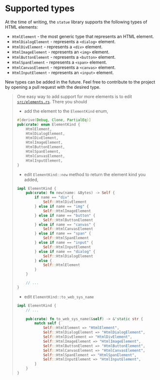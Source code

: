 # Supported types

At the time of writing, the `statue` library supports the following types of HTML elements:

* `HtmlElement` - the most generic type that represents an HTML element.
* `HtmlDialogElement` - represents a `<dialog>` element.
* `HtmlDivElement` - represents a `<div>` element.
* `HtmlImageElement` - represents an `<img>` element.
* `HtmlButtonElement` - represents a `<button>` element.
* `HtmlSpanElement` - represents a `<span>` element.
* `HtmlCanvasElement` - represents a `<canvas>` element.
* `HtmlInputElement` - represents an `<input>` element.

New types can be added in the future. Feel free to contribute to the project by opening a pull request with the desired type.

> One easy way to add support for more elements is to edit [`src/elements.rs`](https://github.com/JohnScience/statue/blob/main/statue/src/elements.rs).
> There you should
>
> * add the element to the `ElementKind` enum,
>
> ```rust
> #[derive(Debug, Clone, PartialEq)]
> pub(crate) enum ElementKind {
>     HtmlElement,
>     HtmlDialogElement,
>     HtmlDivElement,
>     HtmlImageElement,
>     HtmlButtonElement,
>     HtmlSpanElement,
>     HtmlCanvasElement,
>     HtmlInputElement,
> }
> ```
>
> * edit `ElementKind::new` method to return the element kind you added,
>
> ```rust
> impl ElementKind {
>     pub(crate) fn new(name: &Bytes) -> Self {
>         if name == "div" {
>             Self::HtmlDivElement
>         } else if name == "img" {
>             Self::HtmlImageElement
>         } else if name == "button" {
>             Self::HtmlButtonElement
>         } else if name == "canvas" {
>             Self::HtmlCanvasElement
>         } else if name == "span" {
>             Self::HtmlSpanElement
>         } else if name == "input" {
>             Self::HtmlInputElement
>         } else if name == "dialog" {
>             Self::HtmlDialogElement
>         } else {
>             Self::HtmlElement
>         }
>     }
> 
>     // ...
> }
> ```
>
> * edit `ElementKind::to_web_sys_name`
>
> ```rust
> impl ElementKind {
>     // ...
> 
>     pub(crate) fn to_web_sys_name(&self) -> &'static str {
>         match self {
>             Self::HtmlElement => "HtmlElement",
>             Self::HtmlDialogElement => "HtmlDialogElement",
>             Self::HtmlDivElement => "HtmlDivElement",
>             Self::HtmlImageElement => "HtmlImageElement",
>             Self::HtmlButtonElement => "HtmlButtonElement",
>             Self::HtmlCanvasElement => "HtmlCanvasElement",
>             Self::HtmlSpanElement => "HtmlSpanElement",
>             Self::HtmlInputElement => "HtmlInputElement",
>         }
>     }
> }
> ```
